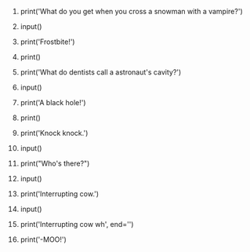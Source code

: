 
1. print('What do you get when you cross a snowman with a vampire?')

 2. input()

 3. print('Frostbite!')

 4. print()

 5. print('What do dentists call a astronaut\'s cavity?')

 6. input()

 7. print('A black hole!')

 8. print()

 9. print('Knock knock.')

10. input()

11. print("Who's there?")

12. input()

13. print('Interrupting cow.')

14. input()

15. print('Interrupting cow wh', end='')

16. print('-MOO!')
